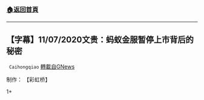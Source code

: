 ###  [:house:返回首頁](https://github.com/ourhimalayas/txt)
---

## 【字幕】11/07/2020文贵：蚂蚁金服暂停上市背后的秘密
` Caihongqiao` [轉載自GNews](https://gnews.org/zh-hans/544259/)

制作： 【彩虹桥】

1+
